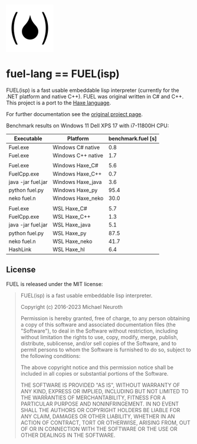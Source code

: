 <img src="fuel.png" alt="fuel logo" height="128" >

# fuel-lang == FUEL(isp)
FUEL(isp) is a fast usable embeddable lisp interpreter (currently for the .NET platform and native C++). 
FUEL was original written in C# and C++. This project is a port to the [Haxe language](https://haxe.org/).

For further documentation see the [original project page](https://github.com/mneuroth/fuel-lang).

Benchmark results on Windows 11 Dell XPS 17 with i7-11800H CPU:

| Executable         | Platform           | benchmark.fuel [s] |
|---                 |---                 |---                 |
| Fuel.exe           | Windows C# native  |  0.8               |
| Fuel.exe           | Windows C++ native |  1.7               |
|                    |                    |                    |
| Fuel.exe           | Windows Haxe_C#    |  5.6               |
| FuelCpp.exe        | Windows Haxe_C++   |  0.7               |
| java -jar fuel.jar | Windows Haxe_java  |  3.6               |
| python fuel.py     | Windows Haxe_py    | 95.4               |
| neko fuel.n        | Windows Haxe_neko  | 30.0               |
|                    |                    |                    |
| Fuel.exe           | WSL Haxe_C#        |  5.7               |
| FuelCpp.exe        | WSL Haxe_C++       |  1.3               |
| java -jar fuel.jar | WSL Haxe_java      |  5.1               |
| python fuel.py     | WSL Haxe_py        | 87.5               |
| neko fuel.n        | WSL Haxe_neko      | 41.7               |
| HashLink           | WSL Haxe_hl        |  6.4               |


License
-------
FUEL is released under the MIT license:

>  FUEL(isp) is a fast usable embeddable lisp interpreter.
>  
>  Copyright (c) 2016-2023 Michael Neuroth
>
>  Permission is hereby granted, free of charge, to any person obtaining
>  a copy of this software and associated documentation files (the "Software"),
>  to deal in the Software without restriction, including without limitation
>  the rights to use, copy, modify, merge, publish, distribute, sublicense,
>  and/or sell copies of the Software, and to permit persons to whom the
>  Software is furnished to do so, subject to the following conditions:
>
>  The above copyright notice and this permission notice shall be included
>  in all copies or substantial portions of the Software.
>
>  THE SOFTWARE IS PROVIDED "AS IS", WITHOUT WARRANTY OF ANY KIND, EXPRESS
>  OR IMPLIED, INCLUDING BUT NOT LIMITED TO THE WARRANTIES OF MERCHANTABILITY,
>  FITNESS FOR A PARTICULAR PURPOSE AND NONINFRINGEMENT. IN NO EVENT SHALL
>  THE AUTHORS OR COPYRIGHT HOLDERS BE LIABLE FOR ANY CLAIM, DAMAGES OR
>  OTHER LIABILITY, WHETHER IN AN ACTION OF CONTRACT, TORT OR OTHERWISE,
>  ARISING FROM, OUT OF OR IN CONNECTION WITH THE SOFTWARE OR THE USE OR
>  OTHER DEALINGS IN THE SOFTWARE.
